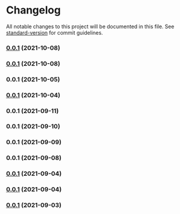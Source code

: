 # Changelog

All notable changes to this project will be documented in this file. See [standard-version](https://github.com/conventional-changelog/standard-version) for commit guidelines.

### [0.0.1](https://github.com/refinery-labs/lunasec-monorepo/compare/v0.0.1-alpha.14...v0.0.1) (2021-10-08)

### [0.0.1](https://github.com/refinery-labs/lunasec-monorepo/compare/v0.0.1-alpha.14...v0.0.1) (2021-10-08)

### 0.0.1 (2021-10-05)

### [0.0.1](https://github.com/lunasec-io/lunasec-monorepo/compare/v0.0.1-alpha.11...v0.0.1) (2021-10-04)

### 0.0.1 (2021-09-11)

### 0.0.1 (2021-09-10)

### 0.0.1 (2021-09-09)

### 0.0.1 (2021-09-08)

### [0.0.1](https://github.com/lunasec/secure-frame-react-sdk/compare/v0.0.1-alpha.1...v0.0.1) (2021-09-04)

### [0.0.1](https://github.com/lunasec/secure-frame-react-sdk/compare/v0.0.1-alpha.1...v0.0.1) (2021-09-04)

### [0.0.1](https://github.com/lunasec/secure-frame-react-sdk/compare/v0.0.1-alpha22...v0.0.1) (2021-09-03)
